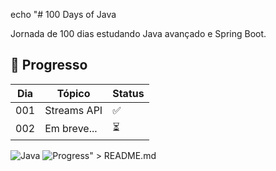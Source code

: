 echo "# 100 Days of Java

Jornada de 100 dias estudando Java avançado e Spring Boot.

## 📅 Progresso

| Dia | Tópico | Status |
|-----|--------|--------|
| 001 | Streams API | ✅ |
| 002 | Em breve... | ⏳ |

![Java](https://img.shields.io/badge/Java-17-orange)
![Progress](https://img.shields.io/badge/Progress-1%25-blue)" > README.md
